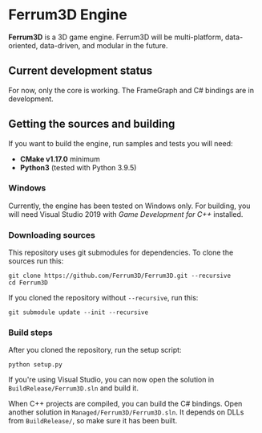 # Ferrum3D Engine
**Ferrum3D** is a 3D game engine. Ferrum3D will be multi-platform,
data-oriented, data-driven, and modular in the future.

## Current development status
For now, only the core is working. The FrameGraph and C# bindings are in development.

## Getting the sources and building
If you want to build the engine, run samples and tests you will need:
 - **CMake v1.17.0** minimum
 - **Python3** (tested with Python 3.9.5)

### Windows
Currently, the engine has been tested on Windows only. For building, you will need
Visual Studio 2019 with *Game Development for C++* installed.

### Downloading sources
This repository uses git submodules for dependencies. To clone the sources run this:
```shell
git clone https://github.com/Ferrum3D/Ferrum3D.git --recursive
cd Ferrum3D
```
If you cloned the repository without `--recursive`, run this:
```shell
git submodule update --init --recursive
```

### Build steps
After you cloned the repository, run the setup script:
```shell
python setup.py
```

If you're using Visual Studio, you can now open the solution in `BuildRelease/Ferrum3D.sln`
and build it.

When C++ projects are compiled, you can build the C# bindings. Open another
solution in `Managed/Ferrum3D/Ferrum3D.sln`. It depends on DLLs from `BuildRelease/`, so
make sure it has been built.
